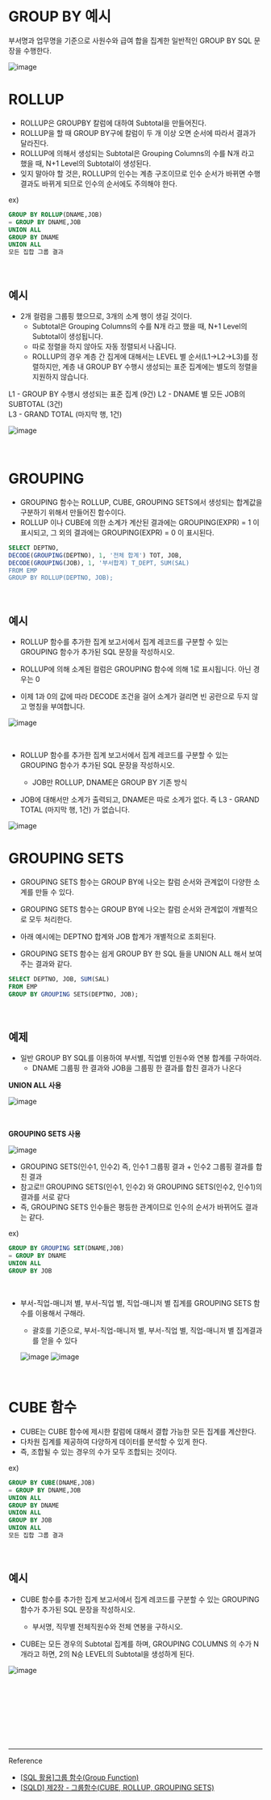 # GROUP BY 예시

부서명과 업무명을 기준으로 사원수와 급여 합을 집계한 일반적인 GROUP BY SQL 문장을 수행한다.

![image](https://user-images.githubusercontent.com/61372486/128892782-4e9881d7-d8fa-41b4-a904-1b162c5b364c.png)


# ROLLUP

- ROLLUP은 GROUPBY 칼럼에 대하여 Subtotal을 만들어진다.
- ROLLUP을 할 때 GROUP BY구에 칼럼이 두 개 이상 오면 순서에 따라서 결과가 달라진다.
- ROLLUP에 의해서 생성되는 Subtotal은 Grouping Columns의 수를 N개 라고 했을 때, N+1 Level의 Subtotal이 생성된다. 
- 잊지 말아야 할 것은, ROLLUP의 인수는 계층 구조이므로 인수 순서가 바뀌면 수행 결과도 바뀌게 되므로 인수의 순서에도 주의해야 한다.


ex)

```sql
GROUP BY ROLLUP(DNAME,JOB)
= GROUP BY DNAME,JOB
UNION ALL
GROUP BY DNAME
UNION ALL
모든 집합 그룹 결과
```


<br/>




## 예시

- 2개 컬럼을 그룹핑 했으므로, 3개의 소계 행이 생길 것이다.
  - Subtotal은 Grouping Columns의 수를 N개 라고 했을 때, N+1 Level의 Subtotal이 생성됩니다.
  - 따로 정렬을 하지 않아도 자동 정렬되서 나옵니다.
  - ROLLUP의 경우 계층 간 집게에 대해서는 LEVEL 별 순서(L1->L2->L3)를 정렬하지만, 계층 내 GROUP BY 수행시 생성되는 표준 집계에는 별도의 정렬을 지원하지 않습니다.
  
  
L1 - GROUP BY 수행시 생성되는 표준 집계 (9건)
L2 - DNAME 별 모든 JOB의 SUBTOTAL (3건)  
L3 - GRAND TOTAL (마지막 행, 1건)
  
![image](https://user-images.githubusercontent.com/61372486/128894113-2125d2ea-7778-4f16-b564-96430d64206f.png)
  


<br/>


# GROUPING

- GROUPING 함수는 ROLLUP, CUBE, GROUPING SETS에서 생성되는 합계값을 구분하기 위해서 만들어진 함수이다.
- ROLLUP 이나 CUBE에 의한 소계가 계산된 결과에는 GROUPING(EXPR) = 1 이 표시되고, 그 외의 결과에는 GROUPING(EXPR) = 0 이 표시된다.

```sql
SELECT DEPTNO, 
DECODE(GROUPING(DEPTNO), 1, '전체 합계') TOT, JOB, 
DECODE(GROUPING(JOB), 1, '부서합계) T_DEPT, SUM(SAL)
FROM EMP
GROUP BY ROLLUP(DEPTNO, JOB);
```

<br/>

## 예시

- ROLLUP 함수를 추가한 집계 보고서에서 집계 레코드를 구분할 수 있는 GROUPING 함수가 추가된 SQL 문장을 작성하시오.

- ROLLUP에 의해 소계된 컬럼은 GROUPING 함수에 의해 1로 표시됩니다. 아닌 경우는 0

- 이제 1과 0의 값에 따라 DECODE 조건을 걸어 소계가 걸리면 빈 공란으로 두지 않고 명칭을 부여합니다.


![image](https://user-images.githubusercontent.com/61372486/128894433-7c574a0a-90b1-4847-9e0a-84cc502be340.png)

<br/>

- ROLLUP 함수를 추가한 집계 보고서에서 집계 레코드를 구분할 수 있는 GROUPING 함수가 추가된 SQL 문장을 작성하시오.
   -  JOB만 ROLLUP, DNAME은 GROUP BY 기존 방식

- JOB에 대해서만 소계가 출력되고, DNAME은 따로 소계가 없다. 즉 L3 - GRAND TOTAL (마지막 행, 1건) 가 없습니다.

![image](https://user-images.githubusercontent.com/61372486/128894603-682ae092-f011-4ba2-91f4-71f2ee79062f.png)




# GROUPING SETS

- GROUPING SETS 함수는 GROUP BY에 나오는 칼럼 순서와 관계없이 다양한 소계를 만들 수 있다.
- GROUPING SETS 함수는 GROUP BY에 나오는 칼럼 순서와 관계없이 개별적으로 모두 처리한다.
-  아래 예시에는 DEPTNO 합계와 JOB 합계가 개별적으로 조회된다.

- GROUPING SETS 함수는 쉽게 GROUP BY 한 SQL 들을 UNION ALL 해서 보여주는 결과와 같다.

```sql
SELECT DEPTNO, JOB, SUM(SAL)
FROM EMP
GROUP BY GROUPING SETS(DEPTNO, JOB);
```

<br/>


## 예제

- 일반 GROUP BY SQL를 이용하여 부서별, 직업별 인원수와 연봉 합계를 구하여라.
  - DNAME 그룹핑 한 결과와 JOB을 그룹핑 한 결과를 합친 결과가 나온다  

**UNION ALL 사용**

![image](https://user-images.githubusercontent.com/61372486/128894729-7a100e3c-6728-4a23-8286-325ea9e88f31.png)

<br/>

**GROUPING SETS 사용**

![image](https://user-images.githubusercontent.com/61372486/128894772-5024e0df-2718-4129-9f66-7c12411df272.png)

-  GROUPING SETS(인수1, 인수2) 즉, 인수1 그룹핑 결과  + 인수2 그룹핑 결과를 합친 결과
-  참고로!! GROUPING SETS(인수1, 인수2) 와 GROUPING SETS(인수2, 인수1)의 결과를 서로 같다
- 즉, GROUPING SETS 인수들은 평등한 관계이므로 인수의 순서가 바뀌어도 결과는 같다.

ex)

```sql
GROUP BY GROUPING SET(DNAME,JOB)
= GROUP BY DNAME
UNION ALL
GROUP BY JOB
```

<br/>

- 부서-직업-매니저 별, 부서-직업 별, 직업-매니저 별 집계를 GROUPING SETS 함수를 이용해서 구해라.
  - 괄호를 기준으로, 부서-직업-매니저 별, 부서-직업 별, 직업-매니저 별 집계결과를 얻을 수 있다
  
  ![image](https://user-images.githubusercontent.com/61372486/128895557-140faead-c4f4-46c2-8dbc-ddd0e031d20e.png)
  ![image](https://user-images.githubusercontent.com/61372486/128894833-cc041119-38ff-42d7-8fb5-e843d6655904.png)
  
<br/>  

# CUBE 함수

- CUBE는 CUBE 함수에 제시한 칼럼에 대해서 결합 가능한 모든 집계를 계산한다.
- 다차원 집계를 제공하여 다양하게 데이터를 분석할 수 있게 한다.
- 즉, 조합될 수 있는 경우의 수가 모두 조합되는 것이다.

ex)

```sql
GROUP BY CUBE(DNAME,JOB)
= GROUP BY DNAME,JOB
UNION ALL
GROUP BY DNAME
UNION ALL
GROUP BY JOB
UNION ALL
모든 집합 그룹 결과
```

<br/>

## 예시

- CUBE 함수를 추가한 집계 보고서에서 집계 레코드를 구분할 수 있는 GROUPING 함수가 추가된 SQL 문장을 작성하시오.
  -  부서명, 직무별 전체직원수와 전체 연봉을 구하시오.
  
-  CUBE는 모든 경우의 Subtotal 집계를 하며, GROUPING COLUMNS 의 수가 N개라고 하면, 2의 N승 LEVEL의 Subtotal을 생성하게 된다.

![image](https://user-images.githubusercontent.com/61372486/128894664-2cd56aab-ee2f-4b3e-bc9a-694c6eab6134.png)

<br/><br/><br/><br/><br/><br/><br/>

---
Reference

- [[SQL 활용]그룹 함수(Group Function)](https://velog.io/@yewon-july/Group-Function-6gjqtwdv)
- [[SQLD] 제2장 - 그룹함수(CUBE, ROLLUP, GROUPING SETS)](https://limkydev.tistory.com/151?category=974039)
